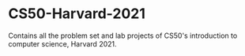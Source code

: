 # CS50-Harvard-2021
Contains all the problem set and lab projects of CS50's introduction to computer science, Harvard 2021.
